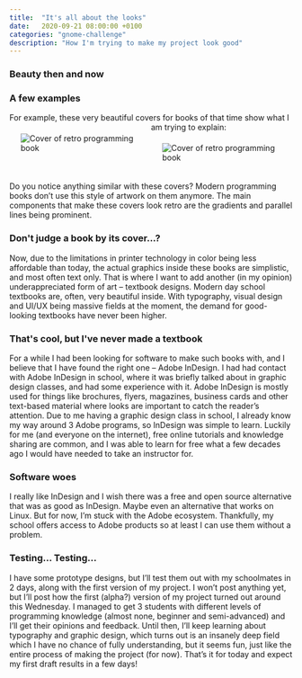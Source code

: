 ```yaml
---
title:  "It's all about the looks"
date:   2020-09-21 08:00:00 +0100
categories: "gnome-challenge"
description: "How I'm trying to make my project look good"
---
```

<h3>Beauty then and now</h3>

<h3>A few examples</h3>
For example, these very beautiful covers for books of that time show what I am trying to explain:

<span class="row">
    <span class="column half"><img class="blogimg" src="{{ site.baseurl }}/images/bookcover1.webp" alt="Cover of retro programming book"></span>
    <span class="column half"><img class="blogimg" src="{{ site.baseurl }}/images/bookcover2.webp" alt="Cover of retro programming book"></span>
</span>


Do you notice anything similar with these covers? Modern programming books don’t use this style of artwork on them anymore. The main components that make these covers look retro are the gradients and parallel lines being prominent.

<h3>Don't judge a book by its cover...?</h3>
Now, due to the limitations in printer technology in color being less affordable than today, the actual graphics inside these books are simplistic, and most often text only. That is where I want to add another (in my opinion) underappreciated form of art – textbook designs. Modern day school textbooks are, often, very beautiful inside. With typography, visual design and UI/UX being massive fields at the moment, the demand for good-looking textbooks have never been higher.

<h3>That's cool, but I've never made a textbook</h3>
For a while I had been looking for software to make such books with, and I believe that I have found the right one – Adobe InDesign. I had had contact with Adobe InDesign in school, where it was briefly talked about in graphic design classes, and had some experience with it. Adobe InDesign is mostly used for things like brochures, flyers, magazines, business cards and other text-based material where looks are important to catch the reader’s attention. Due to me having a graphic design class in school, I already know my way around 3 Adobe programs, so InDesign was simple to learn. Luckily for me (and everyone on the internet), free online tutorials and knowledge sharing are common, and I was able to learn for free what a few decades ago I would have needed to take an instructor for.

<h3>Software woes</h3>
I really like InDesign and I wish there was a free and open source alternative that was as good as InDesign. Maybe even an alternative that works on Linux. But for now, I’m stuck with the Adobe ecosystem. Thankfully, my school offers access to Adobe products so at least I can use them without a problem.

<h3>Testing... Testing...</h3>
I have some prototype designs, but I’ll test them out with my schoolmates in 2 days, along with the first version of my project. I won’t post anything yet, but I’ll post how the first (alpha?) version of my project turned out around this Wednesday. I managed to get 3 students with different levels of programming knowledge (almost none, beginner and semi-advanced) and I’ll get their opinions and feedback. Until then, I’ll keep learning about typography and graphic design, which turns out is an insanely deep field which I have no chance of fully understanding, but it seems fun, just like the entire process of making the project (for now). That’s it for today and expect my first draft results in a few days!

<style>
    .column {
        float: left;
    }

    .half {
        width: 50%;
    }

    .blogimg {
        padding: 20px;
    }

    @media screen and (max-width: 600px) {
        .column {
            width: 100%;
        }
    }

    .row:after {
        content: "";
        display: table;
        clear: both;
    }
</style>